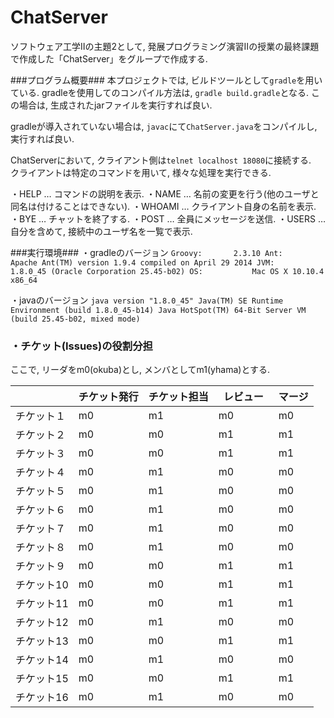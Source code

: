 # ChatServer

ソフトウェア工学Ⅱの主題2として, 発展プログラミング演習Ⅱの授業の最終課題で作成した「ChatServer」をグループで作成する.

###プログラム概要###
本プロジェクトでは, ビルドツールとして`gradle`を用いている.
gradleを使用してのコンパイル方法は, `gradle build.gradle`となる.
この場合は, 生成されたjarファイルを実行すれば良い.

gradleが導入されていない場合は, `javac`にて`ChatServer.java`をコンパイルし, 実行すれば良い.

ChatServerにおいて, クライアント側は`telnet localhost 18080`に接続する.  
クライアントは特定のコマンドを用いて, 様々な処理を実行できる. 
  
・HELP … コマンドの説明を表示.
・NAME … 名前の変更を行う(他のユーザと同名は付けることはできない). 
・WHOAMI … クライアント自身の名前を表示.
・BYE … チャットを終了する.
・POST … 全員にメッセージを送信.
・USERS … 自分を含めて, 接続中のユーザ名を一覧で表示.

###実行環境###
・gradleのバージョン
`Groovy:       2.3.10
Ant:          Apache Ant(TM) version 1.9.4 compiled on April 29 2014
JVM:          1.8.0_45 (Oracle Corporation 25.45-b02)
OS:           Mac OS X 10.10.4 x86_64`

・javaのバージョン
`java version "1.8.0_45"
Java(TM) SE Runtime Environment (build 1.8.0_45-b14)
Java HotSpot(TM) 64-Bit Server VM (build 25.45-b02, mixed mode)`

### ・チケット(Issues)の役割分担 ###

ここで, リーダをm0(okuba)とし, メンバとしてm1(yhama)とする.

|            | チケット発行 | チケット担当  | レビュー　| マージ  |
|------------|------------|-------------|---------|--------|
| チケット１   |  m0     |  m1    | m0   | m0　 |
| チケット２   |  m0   |  m0      | m1　 | m1 |
| チケット３   |  m0    |  m0　    | m1 | m1   |  
| チケット４   |  m0    |  m1    |m0  | m0　 |
| チケット５   |  m0   |  m1      | m0　 | m0|
| チケット６   |  m0     |  m1　    | m0 | m0  | 
| チケット７   |  m0     |  m1    | m0  | m0　 |
| チケット８   |  m0  |  m1      | m0　 | m0|
| チケット９   |  m0     |  m0　    | m1 | m1   | 
| チケット10   |  m0    |  m0　    | m1 | m1   | 
| チケット11  |  m0     |  m0　    | m1 | m1  | 
| チケット12   |  m0     |  m1　    |m0 | m0   | 
| チケット13  |  m0     |  m0　    | m1 | m1   | 
| チケット14  |  m0     |  m1　    | m0 | m0   | 
| チケット15  |  m0     |  m0　    | m1 | m1   | 
| チケット16  |  m0     |  m1　    | m0 | m0   | 